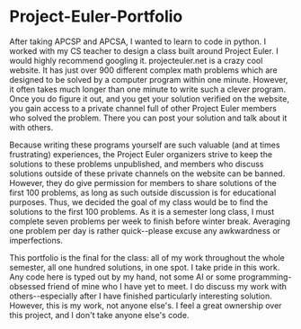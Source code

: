 # Project-Euler-Portfolio
After taking APCSP and APCSA, I wanted to learn to code in python. I worked with my CS teacher to design a class built around Project Euler. I would highly recommend googling it. projecteuler.net is a crazy cool website. It has just over 900 different complex math problems which are designed to be solved by a computer program within one minute. However, it often takes much longer than one minute to write such a clever program. Once you do figure it out, and you get your solution verified on the website, you gain access to a private channel full of other Project Euler members who solved the problem. There you can post your solution and talk about it with others.

Because writing these programs yourself are such valuable (and at times frustrating) experiences, the Project Euler organizers strive to keep the solutions to these problems unpublished, and members who discuss solutions outside of these private channels on the website can be banned. However, they do give permission for members to share solutions of the first 100 problems, as long as such outside discussion is for educational purposes. Thus, we decided the goal of my class would be to find the solutions to the first 100 problems. As it is a semester long class, I must complete seven problems per week to finish before winter break. Averaging one problem per day is rather quick--please excuse any awkwardness or imperfections.

This portfolio is the final for the class: all of my work throughout the whole semester, all one hundred solutions, in one spot. I take pride in this work. Any code here is typed out by my hand, not some AI or some programming-obsessed friend of mine who I have yet to meet. I do discuss my work with others--especially after I have finished particularly interesting solution. However, this is my work, not anyone else's. I feel a great ownership over this project, and I don't take anyone else's code.
